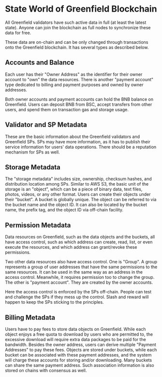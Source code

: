 # State World of Greenfield Blockchain
All Greenfield validators have such active data in full (at least the latest state). Anyone can join the blockchain as
full nodes to synchronize these data for free.

These data are on-chain and can be only changed through transactions onto the Greenfield blockchain. It has several types
as described below.

## Accounts and Balance
Each user has their "Owner Address" as the identifier for their owner account to "own" the data resources. There is
another "payment account" type dedicated to billing and payment purposes and owned by owner addresses.

Both owner accounts and payment accounts can hold the BNB balance on Greenfield. Users can deposit BNB from BSC, accept
transfers from other users, and spend them on transaction gas and storage usage.

## Validator and SP Metadata
These are the basic information about the Greenfield validators and Greenfield SPs. SPs may have more information, as
it has to publish their service information for users' data operations. There should be a reputation mechanism for SPs
as well.

## Storage Metadata
The "storage metadata" includes size, ownership, checksum hashes, and distribution location among SPs. Similar to AWS S3,
the basic unit of the storage is an "object", which can be a piece of binary data, text files, photos, videos, or any
other format. Users can create their objects under their "bucket". A bucket is globally unique. The object can be referred
to via the bucket name and the object ID. It can also be located by the bucket name, the prefix tag, and the object ID
via off-chain facility.

## Permission Metadata
Data resources on Greenfield, such as the data objects and the buckets, all have access control, such as which address
can create, read, list, or even execute the resources, and which address can grant/revoke these permissions.

Two other data resources also have access control. One is "Group". A group represents a group of user addresses that have
the same permissions to the same resources. It can be used in the same way as an address in the access control. Meanwhile,
it requires permission too to change the group. The other is "payment account". They are created by the owner accounts.

Here the access control is enforced by the SPs off-chain. People can test and challenge the SPs if they mess up the
control. Slash and reward will happen to keep the SPs sticking to the principles.

## Billing Metadata
Users have to pay fees to store data objects on Greenfield. While each object enjoys a free quota to download by users
who are permitted to, the excessive download will require extra data packages to be paid for the bandwidth. Besides
the owner address, users can derive multiple "Payment Addresses" to pay these fees. Objects are stored under buckets,
while each bucket can be associated with these payment addresses, and the system will charge these accounts for storing
and/or downloading. Many buckets can share the same payment address. Such association information is also stored on
chains with consensus as well.